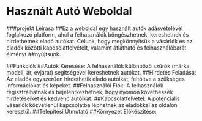 # Használt Autó Weboldal 
###projekt Leírása
##Ez a weboldal egy használt autók adásvételével foglalkozó platform, ahol a felhasználók böngészhetnek, kereshetnek és hirdethetnek eladó autókat. Célunk, hogy megkönnyítsük a vásárlók és az eladók közötti kapcsolatfelvételt, valamint átlátható és felhasználóbarát élményt ##nyújtsunk.

##Funkciók
##Autók Keresése: A felhasználók különböző szűrők (márka, modell, ár, évjárat) segítségével kereshetnek autókat.
##Hirdetés Feladása: Az eladók egyszerűen hirdethetik eladó autóikat, feltöltve a szükséges információkat és képeket.
##Felhasználói Fiók: A felhasználók regisztrálhatnak és bejelentkezhetnek, hogy nyomon követhessék hirdetéseiket és kedvenc autóikat.
##Kapcsolatfelvétel: A potenciális vásárlók közvetlenül kapcsolatba léphetnek az eladókkal az oldalon keresztül.
##Telepítési Útmutató
##Környezet Előkészítése:








